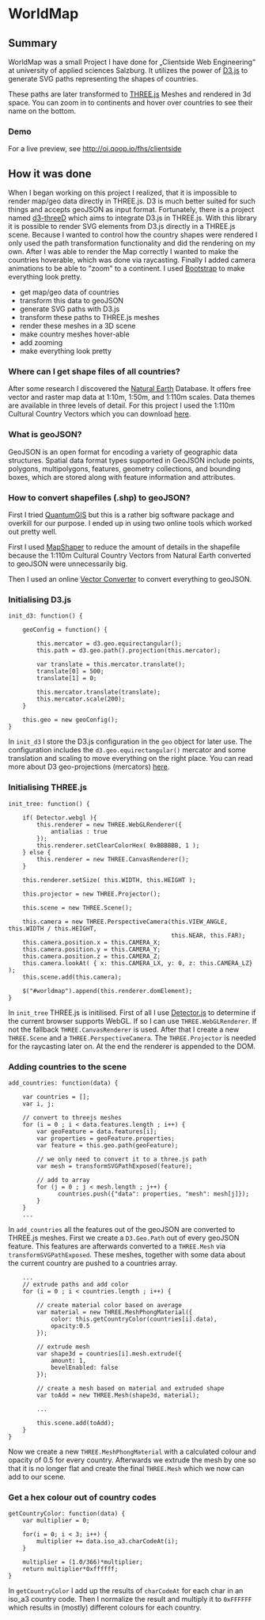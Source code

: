 # WorldMap

## Summary

WorldMap was a small Project I have done for „Clientside Web Engineering“ at university of applied sciences Salzburg. It utilizes the power of [D3.js](http://d3js.org/) to generate SVG paths representing the shapes of countries.

These paths are later transformed to [THREE.js](http://mrdoob.github.com/three.js/) Meshes and rendered in 3d space. You can zoom in to continents and hover over countries to see their name on the bottom. 

### Demo
For a live preview, see <http://oi.qoop.io/fhs/clientside>

## How it was done

When I began working on this project I realized, that it is impossible to render map/geo data directly in THREE.js. D3 is much better suited for such things and accepts geoJSON as input format. Fortunately, there is a project named [d3-threeD](https://github.com/asutherland/d3-threeD) which aims to integrate D3.js in THREE.js. With this library it is possible to render SVG elements from D3.js directly in a THREE.js scene. Because I wanted to control how the country shapes were rendered I only used the path transformation functionality and did the rendering on my own. After I was able to render the Map correctly I wanted to make the countries hoverable, which was done via raycasting. Finally I added camera animations to be able to "zoom" to a continent. I used [Bootstrap](http://twitter.github.com/bootstrap/) to make everything look pretty.

* get map/geo data of countries
* transform this data to geoJSON
* generate SVG paths with D3.js
* transform these paths to THREE.js meshes
* render these meshes in a 3D scene
* make country meshes hover-able
* add zooming
* make everything look pretty

### Where can I get shape files of all countries?

After some research I discovered the [Natural Earth](http://www.naturalearthdata.com/) Database. It offers free vector and raster map data at 1:10m, 1:50m, and 1:110m scales. Data themes are available in three levels of detail. For this project I used the 1:110m Cultural Country Vectors which you can download [here](http://www.naturalearthdata.com/downloads/110m-cultural-vectors/).

### What is geoJSON?

GeoJSON is an open format for encoding a variety of geographic data structures. Spatial data format types supported in GeoJSON include points, polygons, multipolygons, features, geometry collections, and bounding boxes, which are stored along with feature information and attributes.

### How to convert shapefiles (.shp) to geoJSON?

First I tried [QuantumGIS](http://www.qgis.org/) but this is a rather big software package and overkill for our purpose. I ended up in using two online tools which worked out pretty well.

First I used [MapShaper](http://mapshaper.com/test/MapShaper.swf) to reduce the amount of details in the shapefile because the 1:110m Cultural Country Vectors from Natural Earth converted to geoJSON were unnecessarily big.

Then I used an online [Vector Converter](http://converter.mygeodata.eu/vector) to convert everything to geoJSON.


### Initialising D3.js

```
init_d3: function() {

    geoConfig = function() {
        
        this.mercator = d3.geo.equirectangular();
        this.path = d3.geo.path().projection(this.mercator);
        
        var translate = this.mercator.translate();
        translate[0] = 500;
        translate[1] = 0;
        
        this.mercator.translate(translate);
        this.mercator.scale(200);
    }

    this.geo = new geoConfig();
}
```
In `init_d3` I store the D3.js configuration in the `geo` object for later use. The configuration includes the `d3.geo.equirectangular()` mercator and some translation and scaling to move everything on the right place. You can read more about D3 geo-projections (mercators) [here](https://github.com/mbostock/d3/wiki/Geo-Projections).

### Initialising THREE.js

```
init_tree: function() {

    if( Detector.webgl ){
        this.renderer = new THREE.WebGLRenderer({
            antialias : true
        });
        this.renderer.setClearColorHex( 0xBBBBBB, 1 );
    } else {
        this.renderer = new THREE.CanvasRenderer();
    }

    this.renderer.setSize( this.WIDTH, this.HEIGHT );

    this.projector = new THREE.Projector();
    
    this.scene = new THREE.Scene();

    this.camera = new THREE.PerspectiveCamera(this.VIEW_ANGLE, this.WIDTH / this.HEIGHT,
                                              this.NEAR, this.FAR);
    this.camera.position.x = this.CAMERA_X;
    this.camera.position.y = this.CAMERA_Y;
    this.camera.position.z = this.CAMERA_Z;
    this.camera.lookAt( { x: this.CAMERA_LX, y: 0, z: this.CAMERA_LZ} );
    this.scene.add(this.camera);

    $("#worldmap").append(this.renderer.domElement);
}
```
In `init_tree` THREE.js is initilised. First of all I use [Detector.js](https://github.com/mrdoob/three.js/blob/master/examples/js/Detector.js) to determine if the current browser supports WebGL. If so I can use `THREE.WebGLRenderer`. If not the fallback `THREE.CanvasRenderer` is used. After that I create a new `THREE.Scene` and a `THREE.PerspectiveCamera`. The `THREE.Projector` is needed for the raycasting later on. At the end the renderer is appended to the DOM.

### Adding countries to the scene
```
add_countries: function(data) {

    var countries = [];
    var i, j;

    // convert to threejs meshes
    for (i = 0 ; i < data.features.length ; i++) {
        var geoFeature = data.features[i];
        var properties = geoFeature.properties;
        var feature = this.geo.path(geoFeature);

        // we only need to convert it to a three.js path
        var mesh = transformSVGPathExposed(feature);

        // add to array
        for (j = 0 ; j < mesh.length ; j++) {
              countries.push({"data": properties, "mesh": mesh[j]});
        }
    }
    ...
```
In `add_countries` all the features out of the geoJSON are converted to THREE.js meshes. First we create a `D3.Geo.Path` out of every geoJSON feature. This features are afterwards converted to a `THREE.Mesh` via `transformSVGPathExposed`. These meshes, together with some data about the current country are pushed to a countries array.
```
    ...
    // extrude paths and add color
    for (i = 0 ; i < countries.length ; i++) {

        // create material color based on average		
        var material = new THREE.MeshPhongMaterial({
            color: this.getCountryColor(countries[i].data), 
            opacity:0.5
        }); 

        // extrude mesh
        var shape3d = countries[i].mesh.extrude({
            amount: 1, 
            bevelEnabled: false
        });

        // create a mesh based on material and extruded shape
        var toAdd = new THREE.Mesh(shape3d, material);
 
        ...

        this.scene.add(toAdd);
    }
}
```
Now we create a new `THREE.MeshPhongMaterial` with a calculated colour and opacity of 0.5 for every country. Afterwards we extrude the mesh by one so that it is no longer flat and create the final `THREE.Mesh` which we now can add to our scene.

### Get a hex colour out of country codes
```
getCountryColor: function(data) {
    var multiplier = 0;

    for(i = 0; i < 3; i++) {
        multiplier += data.iso_a3.charCodeAt(i);
    }

    multiplier = (1.0/366)*multiplier;
    return multiplier*0xffffff;
}
```
In `getCountryColor` I add up the results of `charCodeAt` for each char in an iso_a3 country code. Then I normalize the result and multiply it to `0xFFFFFF` which results in (mostly) different colours for each country.
